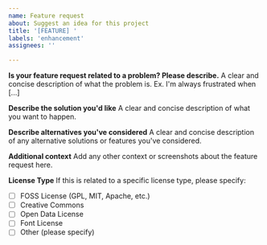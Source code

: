 ```yaml
---
name: Feature request
about: Suggest an idea for this project
title: '[FEATURE] '
labels: 'enhancement'
assignees: ''

---
```


**Is your feature request related to a problem? Please describe.**
A clear and concise description of what the problem is. Ex. I'm always frustrated when [...]

**Describe the solution you'd like**
A clear and concise description of what you want to happen.

**Describe alternatives you've considered**
A clear and concise description of any alternative solutions or features you've considered.

**Additional context**
Add any other context or screenshots about the feature request here.

**License Type**
If this is related to a specific license type, please specify:
- [ ] FOSS License (GPL, MIT, Apache, etc.)
- [ ] Creative Commons
- [ ] Open Data License
- [ ] Font License
- [ ] Other (please specify)
